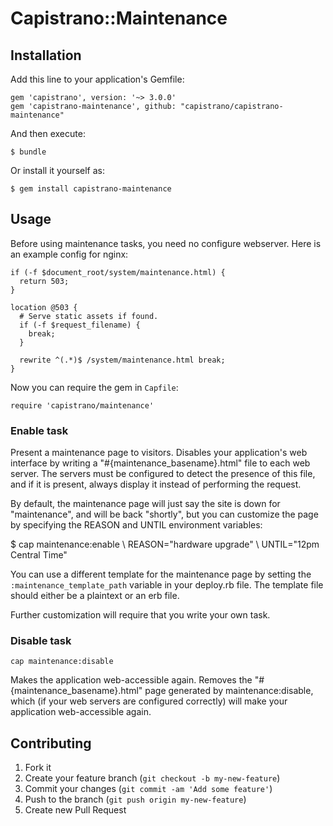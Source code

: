 # Capistrano::Maintenance

## Installation

Add this line to your application's Gemfile:

    gem 'capistrano', version: '~> 3.0.0'
    gem 'capistrano-maintenance', github: "capistrano/capistrano-maintenance"


And then execute:

    $ bundle

Or install it yourself as:

    $ gem install capistrano-maintenance

## Usage

Before using maintenance tasks, you need no configure webserver.
Here is an example config for nginx:

```
if (-f $document_root/system/maintenance.html) {
  return 503;
}

location @503 {
  # Serve static assets if found.
  if (-f $request_filename) {
    break;
  }

  rewrite ^(.*)$ /system/maintenance.html break;
}
```

Now you can require the gem in `Capfile`:

    require 'capistrano/maintenance'

### Enable task

Present a maintenance page to visitors. Disables your application's web
interface by writing a "#{maintenance_basename}.html" file to each web server. The
servers must be configured to detect the presence of this file, and if
it is present, always display it instead of performing the request.

By default, the maintenance page will just say the site is down for
"maintenance", and will be back "shortly", but you can customize the
page by specifying the REASON and UNTIL environment variables:

  $ cap maintenance:enable \\
        REASON="hardware upgrade" \\
        UNTIL="12pm Central Time"

You can use a different template for the maintenance page by setting the
`:maintenance_template_path` variable in your deploy.rb file. The template file
should either be a plaintext or an erb file.

Further customization will require that you write your own task.

### Disable task

    cap maintenance:disable

Makes the application web-accessible again. Removes the
"#{maintenance_basename}.html" page generated by maintenance:disable, which (if your
web servers are configured correctly) will make your application web-accessible again.

## Contributing

1. Fork it
2. Create your feature branch (`git checkout -b my-new-feature`)
3. Commit your changes (`git commit -am 'Add some feature'`)
4. Push to the branch (`git push origin my-new-feature`)
5. Create new Pull Request
